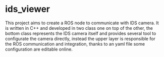 # ids_viewer

This project aims to create a ROS node to communicate with IDS camera.
It is written in C++ and developed in two class one on top of the other, the bottom class represents the IDS camera itself and provides several tool to configurate the camera directly, instead the upper layer is responsible for the ROS communication and integration, thanks to an yaml file some configuration are editable online.
